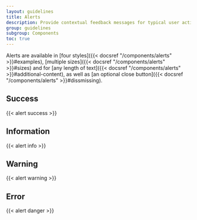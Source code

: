 ```yaml
---
layout: guidelines
title: Alerts
description: Provide contextual feedback messages for typical user actions with the handful of available and flexible alert messages.
group: guidelines
subgroup: Components
toc: true
---
```


Alerts are available in [four styles]({{< docsref "/components/alerts" >}}#examples), [multiple sizes]({{< docsref "/components/alerts" >}}#sizes) and for [any length of text]({{< docsref "/components/alerts" >}}#additional-content), as well as [an optional close button]({{< docsref "/components/alerts" >}}#dissmissing).

## Success

{{< alert success >}}

## Information

{{< alert info >}}

## Warning

{{< alert warning >}}

## Error

{{< alert danger >}}

